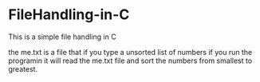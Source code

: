 # FileHandling-in-C
This is a simple file handling in C

the me.txt is a file that if you type a unsorted list of numbers if you run the programin it will read the me.txt file and sort the numbers from smallest to greatest.
